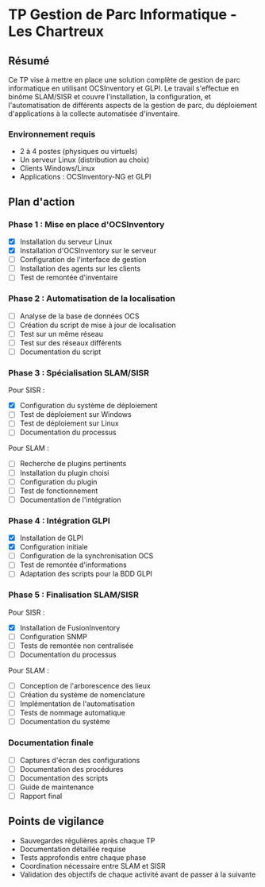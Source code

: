 # TP Gestion de Parc Informatique - Les Chartreux

## Résumé
Ce TP vise à mettre en place une solution complète de gestion de parc informatique en utilisant OCSInventory et GLPI. Le travail s'effectue en binôme SLAM/SISR et couvre l'installation, la configuration, et l'automatisation de différents aspects de la gestion de parc, du déploiement d'applications à la collecte automatisée d'inventaire.

### Environnement requis
- 2 à 4 postes (physiques ou virtuels)
- Un serveur Linux (distribution au choix)
- Clients Windows/Linux
- Applications : OCSInventory-NG et GLPI

## Plan d'action

### Phase 1 : Mise en place d'OCSInventory
- [X] Installation du serveur Linux
- [X] Installation d'OCSInventory sur le serveur
- [ ] Configuration de l'interface de gestion
- [ ] Installation des agents sur les clients
- [ ] Test de remontée d'inventaire

### Phase 2 : Automatisation de la localisation
- [ ] Analyse de la base de données OCS
- [ ] Création du script de mise à jour de localisation
- [ ] Test sur un même réseau
- [ ] Test sur des réseaux différents
- [ ] Documentation du script

### Phase 3 : Spécialisation SLAM/SISR
Pour SISR :
- [X] Configuration du système de déploiement
- [ ] Test de déploiement sur Windows
- [ ] Test de déploiement sur Linux
- [ ] Documentation du processus

Pour SLAM :
- [ ] Recherche de plugins pertinents
- [ ] Installation du plugin choisi
- [ ] Configuration du plugin
- [ ] Test de fonctionnement
- [ ] Documentation de l'intégration

### Phase 4 : Intégration GLPI
- [X] Installation de GLPI
- [X] Configuration initiale
- [ ] Configuration de la synchronisation OCS
- [ ] Test de remontée d'informations
- [ ] Adaptation des scripts pour la BDD GLPI

### Phase 5 : Finalisation SLAM/SISR
Pour SISR :
- [X] Installation de FusionInventory
- [ ] Configuration SNMP
- [ ] Tests de remontée non centralisée
- [ ] Documentation du processus

Pour SLAM :
- [ ] Conception de l'arborescence des lieux
- [ ] Création du système de nomenclature
- [ ] Implémentation de l'automatisation
- [ ] Tests de nommage automatique
- [ ] Documentation du système

### Documentation finale
- [ ] Captures d'écran des configurations
- [ ] Documentation des procédures
- [ ] Documentation des scripts
- [ ] Guide de maintenance
- [ ] Rapport final

## Points de vigilance
- Sauvegardes régulières après chaque TP
- Documentation détaillée requise
- Tests approfondis entre chaque phase
- Coordination nécessaire entre SLAM et SISR
- Validation des objectifs de chaque activité avant de passer à la suivante
